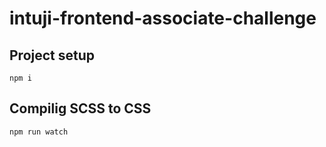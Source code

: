 # intuji-frontend-associate-challenge

## Project setup
```
npm i
```

## Compilig SCSS to CSS
```
npm run watch
```